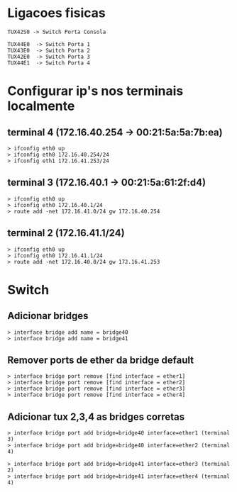 # Ligacoes fisicas

```
TUX42S0 -> Switch Porta Consola

TUX44E0  -> Switch Porta 1 
TUX43E0  -> Switch Porta 2
TUX42E0  -> Switch Porta 3
TUX44E1  -> Switch Porta 4
```
# Configurar ip's nos terminais localmente

## terminal 4 (172.16.40.254 -> 00:21:5a:5a:7b:ea)
```
> ifconfig eth0 up
> ifconfig eth0 172.16.40.254/24
> ifconfig eth1 172.16.41.253/24
```
## terminal 3 (172.16.40.1 -> 00:21:5a:61:2f:d4)
```
> ifconfig eth0 up
> ifconfig eth0 172.16.40.1/24
> route add -net 172.16.41.0/24 gw 172.16.40.254
```

## terminal 2 (172.16.41.1/24)
```
> ifconfig eth0 up
> ifconfig eth0 172.16.41.1/24
> route add -net 172.16.40.0/24 gw 172.16.41.253
```

# Switch

## Adicionar bridges

```
> interface bridge add name = bridge40
> interface bridge add name = bridge41
```
## Remover ports de ether da bridge default

```
> interface bridge port remove [find interface = ether1]
> interface bridge port remove [find interface = ether2]
> interface bridge port remove [find interface = ether3]
> interface bridge port remove [find interface = ether4]
```

## Adicionar tux 2,3,4 as bridges corretas

```
> interface bridge port add bridge=bridge40 interface=ether1 (terminal 3)
> interface bridge port add bridge=bridge40 interface=ether2 (terminal 4)

> interface bridge port add bridge=bridge41 interface=ether3 (terminal 2)
> interface bridge port add bridge=bridge41 interface=ether4 (terminal 4)
```